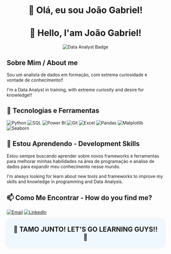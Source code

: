 <h1 align="center">👋 Olá, eu sou João Gabriel!</h1>
<h1 align="center">👋 Hello, I'am João Gabriel!</h1>

<p align="center">
  <img src="https://img.shields.io/badge/Data%20Analyst-blue?style=for-the-badge" alt="Data Analyst Badge"/>
</p>


<h2>Sobre Mim / About me</h2>
<p>
 Sou um analista de dados em formação, com extrema curiosidade e vontade de conhecimento!!
</p>
<p>
  I'm a Data Analyst in training, with extreme curiosity and desire for knowledge!!
</p>

<h2>🔧 Tecnologias e Ferramentas</h2>
<p>
  <img src="https://img.shields.io/badge/Python-3776AB?style=for-the-badge&logo=python&logoColor=white" alt="Python"/>
  <img src="https://img.shields.io/badge/SQL-4479A1?style=for-the-badge&logo=postgresql&logoColor=white" alt="SQL"/>
  <img src="https://img.shields.io/badge/Power%20BI-F2C811?style=for-the-badge&logo=powerbi&logoColor=black" alt="Power BI"/>
  <img src="https://img.shields.io/badge/Git-F05032?style=for-the-badge&logo=git&logoColor=white" alt="Git"/>
  <img src="https://img.shields.io/badge/Excel-217346?style=for-the-badge&logo=microsoft-excel&logoColor=white" alt="Excel"/>
  <img src="https://img.shields.io/badge/Pandas-150458?style=for-the-badge&logo=pandas&logoColor=white" alt="Pandas"/>
  <img src="https://img.shields.io/badge/Matplotlib-11557c?style=for-the-badge" alt="Matplotlib"/>
  <img src="https://img.shields.io/badge/Seaborn-1f77b4?style=for-the-badge" alt="Seaborn"/>
</p>

<h2>🌱 Estou Aprendendo - Development Skills</h2>
<p>
  Estou sempre buscando aprender sobre novos frameworks e ferramentas para melhorar minhas habilidades na área de programação e analise de dados para expandir meu conhecimento nesse mundo.
<p>I'm always looking for learn about new tools and frameworks to improve my skills and knowledge in programming and Data Analysis.</p>
</p>

<h2>📫 Como Me Encontrar - How do you find me?</h2>
<p>
  <a href="j.s.gabriel@outlook.com"><img src="https://img.shields.io/badge/Email-D14836?style=for-the-badge&logo=gmail&logoColor=white" alt="Email"/></a>
  <a href="https://www.linkedin.com/in/jo%C3%A3o-gabriel-s-pinheiro-ti202126/"><img src="https://img.shields.io/badge/LinkedIn-0077B5?style=for-the-badge&logo=linkedin&logoColor=white" alt="LinkedIn"/></a>
</p>

<div align="center" style="background-color: #f0f8ff; padding: 20px; border-radius: 15px; box-shadow: 0 0 10px rgba(0, 0, 0, 0.1); font-size: 1.5em; font-weight: bold;">
  🌟 TAMO JUNTO! LET'S GO LEARNING GUYS!! 🚀
</div>
